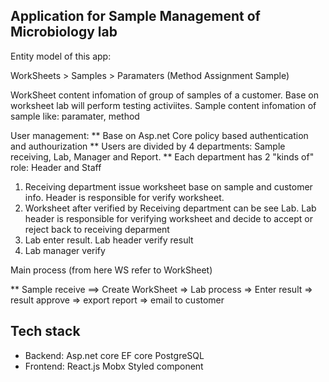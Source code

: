 ## Application for Sample Management of Microbiology lab

Entity model of this app:

WorkSheets > Samples > Paramaters (Method Assignment Sample)

WorkSheet content infomation of group of samples of a customer. Base on worksheet lab will perform testing activiites.
Sample content infomation of sample like: paramater, method

User management:
** Base on Asp.net Core policy based authentication and authourization
** Users are divided by 4 departments: Sample receiving, Lab, Manager and Report.
\*\* Each department has 2 "kinds of" role: Header and Staff

1. Receiving department issue worksheet base on sample and customer info. Header is responsible for verify worksheet.
2. Worksheet after verified by Receiving department can be see Lab. Lab header is responsible for verifying worksheet and decide to accept or reject back to receiving deparment
3. Lab enter result. Lab header verify result
4. Lab manager verify

Main process (from here WS refer to WorkSheet)

\*\* Sample receive ==> Create WorkSheet => Lab process => Enter result => result approve
=> export report => email to customer

## Tech stack
+ Backend:
  Asp.net core
  EF core
  PostgreSQL
+ Frontend:
  React.js
  Mobx
  Styled component

